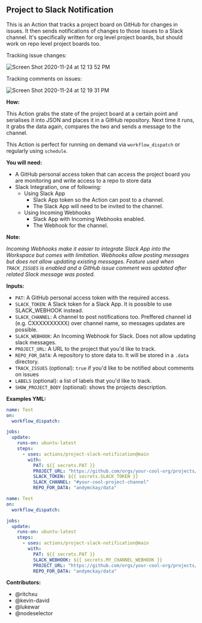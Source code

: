 ## Project to Slack Notification

This is an Action that tracks a project board on GitHub for changes in issues. It then sends notifications of changes to those issues to a Slack channel. It's specifically written for org level project boards, but should work on repo level project boards too.

Tracking issue changes:

![Screen Shot 2020-11-24 at 12 13 52 PM](https://user-images.githubusercontent.com/74699/100146310-9231dc00-2e4e-11eb-811d-39176c4d1568.png)

Tracking comments on issues:

![Screen Shot 2020-11-24 at 12 19 31 PM](https://user-images.githubusercontent.com/74699/100146828-53e8ec80-2e4f-11eb-971c-739c7e5b1f11.png)

**How:**

This Action grabs the state of the project board at a certain point and serialises it into JSON and places it in a GitHub repository. Next time it runs, it grabs the data again, compares the two and sends a message to the channel.

This Action is perfect for running on demand via `workflow_dispatch` or regularly using `schedule`.

**You will need:**
* A GitHub personal access token that can access the project board you are monitoring and write access to a repo to store data
* Slack Integration, one of following:
  * Using Slack App
    * Slack App token so the Action can post to a channel.
    * The Slack App will need to be invited to the channel.
  * Using Incoming Webhooks
    * Slack App with Incoming Webhooks enabled.
    * The Webhook for the channel.

**Note:**

*Incoming Webhooks make it easier to integrate Slack App into the Workspace but comes with limitation. Webhooks allow posting messages but does not allow updating existing messages. Feature used when `TRACK_ISSUES` is enabled and a GitHub issue comment was updated after related Slack message was posted.*

**Inputs:**
* `PAT`: A GitHub personal access token with the required access.
* `SLACK_TOKEN`: A Slack token for a Slack App. It is possible to use SLACK_WEBHOOK instead.
* `SLACK_CHANNEL`: A channel to post notifications too. Preffered channel id (e.g. CXXXXXXXXXX) over channel name, so messages updates are possible.
* `SLACK_WEBHOOK`: An Incoming Webhook for Slack. Does not allow updating slack messages.
* `PROJECT_URL`: A URL to the project that you'd like to track.
* `REPO_FOR_DATA`: A repository to store data to. It will be stored in a `.data` directory.
* `TRACK_ISSUES` (optional): `true` if you'd like to be notified about comments on issues
* `LABELS` (optional): a list of labels that you'd like to track.
* `SHOW_PROJECT_BODY` (optional): shows the projects description.

**Examples YML:**

```yaml
name: Test
on:
  workflow_dispatch:

jobs:
  update:
    runs-on: ubuntu-latest
    steps:
      - uses: actions/project-slack-notification@main
        with:
          PAT: ${{ secrets.PAT }}
          PROJECT_URL: "https://github.com/orgs/your-cool-org/projects/1"
          SLACK_TOKEN: ${{ secrets.SLACK_TOKEN }}
          SLACK_CHANNEL: "#your-cool-project-channel"
          REPO_FOR_DATA: "andymckay/data"
```

```yaml
name: Test
on:
  workflow_dispatch:

jobs:
  update:
    runs-on: ubuntu-latest
    steps:
      - uses: actions/project-slack-notification@main
        with:
          PAT: ${{ secrets.PAT }}
          SLACK_WEBHOOK: ${{ secrets.MY_CHANNEL_WEBHOOK }}
          PROJECT_URL: "https://github.com/orgs/your-cool-org/projects/1"
          REPO_FOR_DATA: "andymckay/data"
```

**Contributors:**
* @ritchxu
* @kevin-david
* @lukewar
* @nodeselector

